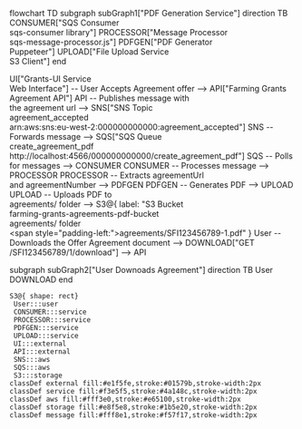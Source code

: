flowchart TD
subgraph subGraph1["PDF Generation Service"]
direction TB
CONSUMER["SQS Consumer<br>sqs-consumer library"]
PROCESSOR["Message Processor<br>sqs-message-processor.js"]
PDFGEN["PDF Generator<br>Puppeteer"]
UPLOAD["File Upload Service<br>S3 Client"]
end

UI["Grants-UI Service<br>Web Interface"] -- User Accepts Agreement offer --> API["Farming Grants Agreement API"]
API -- Publishes message with<br>the agreement url --> SNS["SNS Topic<br>agreement_accepted<br>arn:aws:sns:eu-west-2:000000000000:agreement_accepted"]
SNS -- Forwards message --> SQS["SQS Queue<br>create_agreement_pdf<br>http://localhost:4566/000000000000/create_agreement_pdf"]
SQS -- Polls for messages --> CONSUMER
CONSUMER -- Processes message --> PROCESSOR
PROCESSOR -- Extracts agreementUrl<br>and agreementNumber --> PDFGEN
PDFGEN -- Generates PDF --> UPLOAD
UPLOAD -- Uploads PDF to<br>agreements/ folder --> S3@{ label: "S3 Bucket<br>farming-grants-agreements-pdf-bucket<br>agreements/ folder<br><span style=\"padding-left:\">agreements/SFI123456789-1.pdf</span>" }
User -- Downloads the Offer Agreement document --> DOWNLOAD["GET /SFI123456789/1/download"] --> API

subgraph subGraph2["User Downoads Agreement"]
direction TB
User
DOWNLOAD
end

    S3@{ shape: rect}
     User:::user
     CONSUMER:::service
     PROCESSOR:::service
     PDFGEN:::service
     UPLOAD:::service
     UI:::external
     API:::external
     SNS:::aws
     SQS:::aws
     S3:::storage
    classDef external fill:#e1f5fe,stroke:#01579b,stroke-width:2px
    classDef service fill:#f3e5f5,stroke:#4a148c,stroke-width:2px
    classDef aws fill:#fff3e0,stroke:#e65100,stroke-width:2px
    classDef storage fill:#e8f5e8,stroke:#1b5e20,stroke-width:2px
    classDef message fill:#fff8e1,stroke:#f57f17,stroke-width:2px
